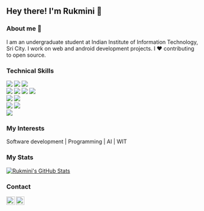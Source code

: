 ## Hey there! I'm Rukmini 👋

### About me 👩

I am an undergraduate student at Indian Institute of Information Technology, Sri City. I work on web and android development projects. I ❤ contributing to open source.


<!--
**Rukmini-Meda/Rukmini-Meda** is a ✨ _special_ ✨ repository because its `README.md` (this file) appears on your GitHub profile.

Here are some ideas to get you started:

- 🔭 I’m currently working on a flutter project
-->
### Technical Skills
<img src = "https://img.shields.io/badge/-HTML5-E34F26?style=flat&logo=html5&logoColor=white"> <img src = "https://img.shields.io/badge/-CSS3-1572B6?style=flat&logo=css3&logoColor=white"> <img src="https://img.shields.io/badge/-Bootstrap-563D7C?style=flat&logo=bootstrap&logoColor=white"> <br />
<img src="https://img.shields.io/badge/-django-black?style=flat&logo=django">
<img src="https://img.shields.io/badge/-C%20&%20C++-659ad2?style=flat&logo=c%2B%2B&logoColor=ffffff"> <img src="https://img.shields.io/badge/-Java -06305b?style=flat&logo=java&logoColor=white"> <img src="https://img.shields.io/badge/-Python%203-black?style=flat&logo=python&logoColor=white"> <br />
<img src="https://img.shields.io/badge/-Problem%20Solving-ffa804?style=flat"> <img src="https://img.shields.io/badge/-Database%20Management-4d008f?style=flat"> <br />
<img src="https://img.shields.io/badge/-Android-black?style=flat&logo=android"> <img src="https://img.shields.io/badge/-Flutter-3a495d?style=flat&logo=flutter&logoColor=67b7f7"> <br />
<img src="https://img.shields.io/badge/-Machine%20Learning-102230?style=flat">

### My Interests

Software development | Programming | AI | WIT


### My Stats

<a href="https://github.com/Rukmini-Meda">
  <img src="https://github-readme-stats.vercel.app/api?username=Rukmini-Meda&show_icons=true" alt="Rukmini's GitHub Stats" />
</a>


### Contact

<a href="https://www.linkedin.com/in/rukmini-meda-28042916a/">
  <img align="left" alt="Linkedin" width="22px" src="https://cdn.jsdelivr.net/npm/simple-icons@v3/icons/linkedin.svg" />
</a>
<a href="https://twitter.com/rukmini_meda">
  <img align="left" alt="Rukmini Meda| Twitter" width="22px" src="https://cdn.jsdelivr.net/npm/simple-icons@v3/icons/twitter.svg" />
</a>

